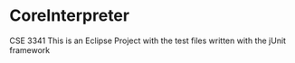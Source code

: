 # CoreInterpreter
CSE 3341
This is an Eclipse Project with the test files written with the jUnit framework
